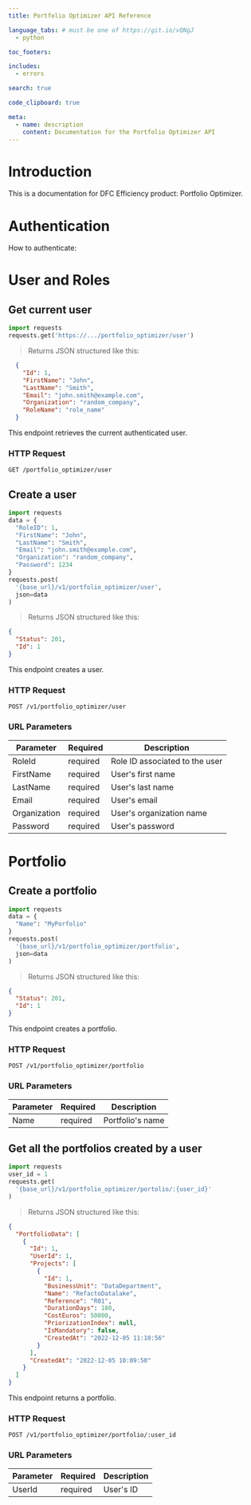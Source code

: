 ```yaml
---
title: Portfolio Optimizer API Reference

language_tabs: # must be one of https://git.io/vQNgJ
  - python

toc_footers:

includes:
  - errors

search: true

code_clipboard: true

meta:
  - name: description
    content: Documentation for the Portfolio Optimizer API
---
```


# Introduction

This is a documentation for DFC Efficiency product: Portfolio Optimizer.

# Authentication

How to authenticate:


# User and Roles

## Get current user

```python
import requests
requests.get('https://.../portfolio_optimizer/user')
```

> Returns JSON structured like this:

```json
  {
    "Id": 1,
    "FirstName": "John",
    "LastName": "Smith",
    "Email": "john.smith@example.com",
    "Organization": "random_company",
    "RoleName": "role_name"
  }
```

This endpoint retrieves the current authenticated user.

### HTTP Request

`GET /portfolio_optimizer/user`


## Create a user

```python
import requests
data = {
  "RoleID": 1,
  "FirstName": "John",
  "LastName": "Smith",
  "Email": "john.smith@example.com",
  "Organization": "random_company",
  "Password": 1234
}
requests.post(
  '{base_url}/v1/portfolio_optimizer/user',
  json=data
)
```

> Returns JSON structured like this:

```json
{
  "Status": 201,
  "Id": 1
}
```

This endpoint creates a user.

### HTTP Request

`POST /v1/portfolio_optimizer/user`

### URL Parameters

Parameter | Required | Description
--------- |----------| -----------
RoleId | required | Role ID associated to the user
FirstName | required | User's first name
LastName | required | User's last name
Email | required | User's email
Organization | required | User's organization name
Password | required | User's password


# Portfolio

## Create a portfolio

```python
import requests
data = {
  "Name": "MyPorfolio"
}
requests.post(
  '{base_url}/v1/portfolio_optimizer/portfolio',
  json=data
)
```

> Returns JSON structured like this:

```json
{
  "Status": 201,
  "Id": 1
}
```

This endpoint creates a portfolio.

### HTTP Request

`POST /v1/portfolio_optimizer/portfolio`

### URL Parameters

Parameter | Required | Description
--------- |----------| -----------
Name | required | Portfolio's name


## Get all the portfolios created by a user

```python
import requests
user_id = 1
requests.get(
  '{base_url}/v1/portfolio_optimizer/portolio/:{user_id}'
)
```

> Returns JSON structured like this:

```json
{
  "PortfolioData": [
    {
      "Id": 1,
      "UserId": 1,
      "Projects": [
        {
          "Id": 1,
          "BusinessUnit": "DataDepartment",
          "Name": "RefactoDatalake",
          "Reference": "R01",
          "DurationDays": 180,
          "CostEuros": 50000,
          "PriorizationIndex": null,
          "IsMandatory": false,
          "CreatedAt": "2022-12-05 11:10:56"
        }
      ],
      "CreatedAt": "2022-12-05 10:09:50"
    }
  ]
}
```

This endpoint returns a portfolio.

### HTTP Request

`POST /v1/portfolio_optimizer/portfolio/:user_id`

### URL Parameters

Parameter | Required  | Description
--------- |-----------| -----------
UserId | required  | User's ID


